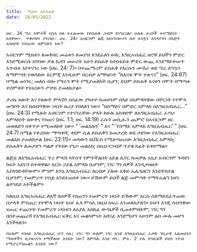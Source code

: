 ```yaml
---
title:  ሚስት ለይስሐቅ
date:  18/05/2022
---
```


`ዘፍ. 24 ሣራ ከሞተች በኋላ ስለ ተፈጸመው የይስሐቅ ጋብቻ ይነግረናል። ሁለቱ ታሪኮች ተዛማጅነት አላቸው።  ጥቅሶቹን ያንብቡ: ዘፍ. 24። አብርሃም ልጁ ከከነዓናውያን ሴት አንዷን እንዳያገባ በእጅጉ አሳስቦት የነበረው ለምንድን ነው?`

አብርሃም ሚስቱን ለመቅበር መሬቱን ለመያዝ እንደፈለገ ሁሉ; እግዚአብሔር ዘሮቹ ይህችን ምድር እንደሚወርሱ በገባው ቃል ኪዳን መሠረት አሁን ይስሐቅ ከተስፋይቱ ምድር ውጪ እንደማይቀመጥ አጥብቆ እየተናገረ ነው (ዘፍ. 24: 7)። በተጨማሪም ይስሐቅ የእርሱን ሙሽራ ወደ ሣራ ድንኳን ለማምጣት የወሰደው እርምጃ እንዲሁም በርብቃ አማካይነት “ከእናቱ ሞት ተጽናና” (ዘፍ. 24:67) በሚል መነገሩ; መለስ ብሎ የሣራን ሞት የሚያመለክት ሲሆን; ይህም ይስሐቅ እናቱን በሞት በማጣቱ ተሰምቶት የነበረውን ሥቃይ ያመለክታል።

ታሪኩ ጸሎት እና የጸሎት ምላሽን በሰፊው ያካተተ ከመሆኑም በላይ በአምላካዊው በቸርነት የተሞላ መግቦት እና በሰብዓዊው ነጻነት ዙሪያ የበለጸገ ነው። “በሰማይና በምድር አምላክ በእግዚአብሔር…” (ዘፍ. 24:3) የሚሉት አብርሃም የተናገራቸው ቃላት ከሁሉ አስቀድሞ ለእግዚአብሔር ፈጣሪ አምላክነት ዕውቅና የሰጠና (ዘፍ. 1:1; ዘፍ. 14:19) ራሱን መሲሑን ጨምሮ ከአብርሃም ዘር መወለድን በቀጥታ የሚመለከት ነው። “ ‘መልአኩን’ ” እና “ ‘የሰማይ አምላክ እግዚአብሔር’ ” (ዘፍ. 24:7) በሚል የቀረበው ማጣቀሻ; ቀደም ሲል ይስሐቅን ከመታረድ ወደ ታደገው የእግዚአብሔር መልአክ ያመለክታል (ዘፍ. 22:11)። መላውን ዩኒቨርስ የሚቆጣጠረው እግዚአብሔር አምላክ; ይስሐቅን ለመታደግ ጣልቃ የገባው የጌታ መልአክ; በዚህ የጋብቻ ጥያቄ ከፊት ይቀድማል።

ልጅቷ ለእግዚአብሔር ጥሪ ምላሽ ላትሰጥ የምትችልበት ዕድል ሊኖር ከመቻሉ አኳያ አብርሃም ጉዳዩን ክፍት አድርጎ ይተወዋል። እርሱ ኃያል አምላክ ቢሆንም; ነገር ግን ሰዎች እንዲታዘዙት አያስገድዳቸውም። ምንም እንኳ እግዚአብሔር ለርብቃ ያለው እቅድ ኤሊዔዘርን እንድትከተል ቢሆንም; የመምረጥ ነፃነቷ እንደተጠበቀ ነው። ይኸውም ይህች ልጅ መምጣት የማትፈልግ ከሆነ ልትገደድ አትችልም።

ስለዚህ እግዚአብሔር ለእኛ ለሰዎች የሰጠንን የመምረጥ ነጻነት ይኸውም እርሱ ስለማይደፈጥጠው በታላቅ ምስጢር የተሞላ ነጻነት እነሆ ሌላ ምሳሌ በዚህ ስፍራ እንመለከታለን። ይሁን እንጂ ሰብዓዊው ፍጡር ተጨባጭ የመምረጥ ነጻነቱን ለአያሌ አስከፊ ውሳኔዎች ቢጠቀምበትም; ነገር ግን በስተመጨረሻ የእግዚአብሔር ፍቅር እና መልካምነት አሸናፊ እንደሚሆን አሁንም ልበ ሙሉ መሆን እንችላለን።

`የሁሉም የበላይ እግዚአብሔር ሆኖ ሳለ; ነገር ግን ሁሉም ነገር እንደ እግዚአብሔር ፈቃድ ገቢራዊ አለመሆኑን ማወቃችን ሊያጽናናን የሚችለው እንዴት ነው? ለምሳሌ እንደ ዳን. ምዕ. 2 ያሉ ትንቢቶች ይህን ነጥብ የሚያረጋግጡልን እንዴት ነው?`